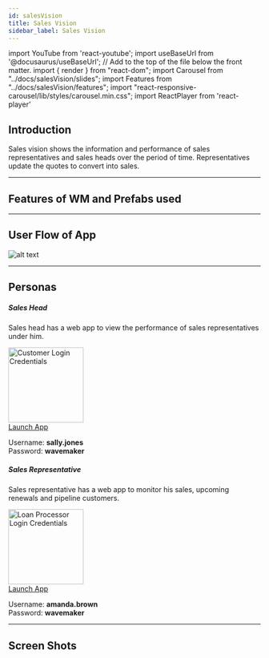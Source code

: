 ```yaml
---
id: salesVision
title: Sales Vision
sidebar_label: Sales Vision
---
```


import YouTube from 'react-youtube';
import useBaseUrl from '@docusaurus/useBaseUrl'; // Add to the top of the file below the front matter.
import { render } from "react-dom";
import Carousel from "../docs/salesVision/slides";
import Features from "../docs/salesVision/features";
import "react-responsive-carousel/lib/styles/carousel.min.css";
import ReactPlayer from 'react-player'


## Introduction

Sales vision shows the information and performance of sales representatives and sales heads
over the period of time. Representatives update the quotes to convert into sales.

<YouTube videoId="Fhie1OW8SOY" />

---

## Features of WM and Prefabs used

<Features />

---

## User Flow of App

![alt text](/img/salesVision/workflow.svg 'User Flow of Sales Vision App') 

---

## Personas

<!-- 1. Patient has a mobile app. He/She can book an appointment or raise a refill request. 
  - User: peter@gmail.com
  - Password: peter123
  - APK url: https://drive.google.com/file/d/1hZKbTjZdjEK4SnRgjpkVeolyWZHtqaSP/view

2. Nurse and Pharmacist has a web app. They can either approve/reject the requests.
  - Nurse can login by clicking on the ‘Login as Nurse’ button
  - Pharmacist can login by clicking on the ‘Login as Pharmacist’ button.
  - Deployed URL : http://pk6b8wcp6vj9.cloud.wavemakeronline.com/Medical/ -->

<section>
  <div className="container">
    <div className="row">
      <div className="col card text--center margin--sm padding--none">
          <h5 className="card__header margin-bottom--none padding-horiz--none">
            Sales Head
          </h5>
          <div className="card__body">
            <p>Sales head has a web app to view the performance of sales representatives under him.</p>
            <img alt="Customer Login Credentials" src={useBaseUrl('img/salesVision/sales_head.png')} height="150px"/>
            <br/>
            <a href="http://pk50dzkgmxm4.cloud.wavemakeronline.com/DemoSalesVision" target="_blank" className="button button--primary button--outline margin-bottom--sm">Launch App</a>
            <p>Username: <b>sally.jones</b> <br/> Password: <b>wavemaker</b></p>
          </div>
      </div>
      <div className="col card text--center margin--sm padding--none">
          <h5 className="card__header margin-bottom--none padding-horiz--none">
            Sales Representative
          </h5>
          <div className="card__body">
            <p>Sales representative has a web app to monitor his sales, upcoming renewals and pipeline customers.</p>
            <img alt="Loan Processor Login Credentials" src={useBaseUrl('img/salesVision/sales_representative.png')} height="150px"/>
            <br/>
            <a href="http://pk50dzkgmxm4.cloud.wavemakeronline.com/DemoSalesVision" target="_blank" className="button button--primary button--outline margin-bottom--sm">Launch App</a>
            <p>Username: <b>amanda.brown</b> <br/> Password: <b>wavemaker</b></p>
          </div>
      </div>
    </div>
  </div>
</section>

---

## Screen Shots

<Carousel />

<!-- ![alt text](/img/loanCorp/LoanCorp1.png 'Loan Corp') -->

